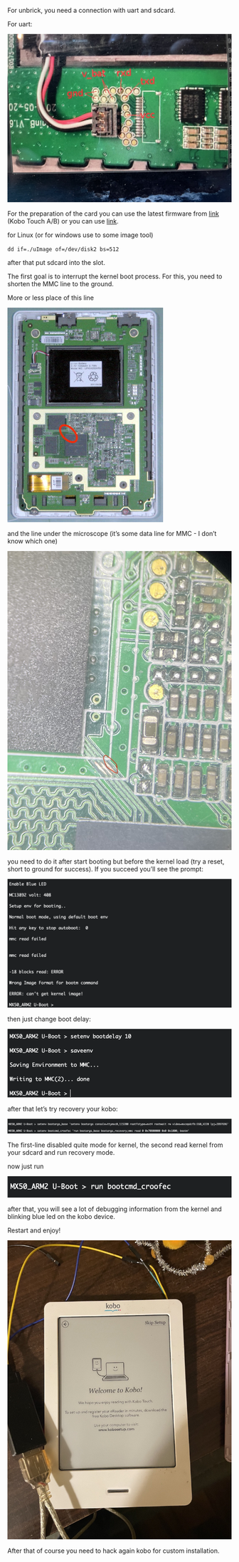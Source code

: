 For unbrick, you need a connection with uart and sdcard.

For uart:

![](https://raw.githubusercontent.com/croofec/kobo-n905-unbrick/main/screens/screen0.jpg)

For the preparation of the card you can use the latest firmware from [link](https://pgaskin.net/KoboStuff/kobofirmware.html) (Kobo Touch A/B) or you can use [link](https://github.com/croofec/kobo-n905-unbrick/raw/main/kernel/uImage).

for Linux (or for windows use to some image tool)

`dd if=./uImage of=/dev/disk2 bs=512`

after that put sdcard into the slot.

The first goal is to interrupt the kernel boot process. For this, you need to shorten the MMC line to the ground.

More or less place of this line

![](https://raw.githubusercontent.com/croofec/kobo-n905-unbrick/main/screens/screen001.jpg)

and the line under the microscope (it’s some data line for MMC - I don’t know which one)

![](https://raw.githubusercontent.com/croofec/kobo-n905-unbrick/main/screens/screen1.jpg)



you need to do it after start booting but before the kernel load (try a reset, short to ground for success). If you succeed you’ll see the prompt:

![](https://raw.githubusercontent.com/croofec/kobo-n905-unbrick/main/screens/screen2.png)

then just change boot delay:

![](https://raw.githubusercontent.com/croofec/kobo-n905-unbrick/main/screens/screen3.png)



after that let’s try recovery your kobo:

![](https://raw.githubusercontent.com/croofec/kobo-n905-unbrick/main/screens/screen4.png)

The first-line disabled quite mode for kernel, the second read kernel from your sdcard and run recovery mode.

now just run

![](https://raw.githubusercontent.com/croofec/kobo-n905-unbrick/main/screens/screen5.png)

after that, you will see a lot of debugging information from the kernel and blinking blue led on the kobo device.

Restart and enjoy!

![](https://raw.githubusercontent.com/croofec/kobo-n905-unbrick/main/screens/screen6.jpg)


After that of course you need to hack again kobo for custom installation.
